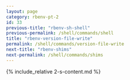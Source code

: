 ```yaml
---
layout: page
category: rbenv-pt-2
id: 33
previous-title: "rbenv-sh-shell"
previous-permalink: /shell/commands/shell
title: "rbenv-version-file-write"
permalink: /shell/commands/version-file-write
next-title: "rbenv-shims"
next-permalink: /shell/commands/shims
---
```


{% include_relative 2-s-content.md %}
